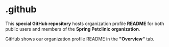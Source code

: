 # .github

This **special GitHub repository** hosts organization profile **README** for both public users and members of the **Spring Petclinic organization**.

GitHub shows our organization profile README in the **"Overview"** tab.
